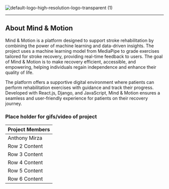 
![default-logo-high-resolution-logo-transparent (1)](https://github.com/user-attachments/assets/721699da-9857-40ee-b19d-824dd288358c)

***

## About Mind & Motion

Mind & Motion is a platform designed to support stroke rehabilitation by combining the power of machine learning and data-driven insights. The project uses a machine learning model from MediaPipe to grade exercises tailored for stroke recovery, providing real-time feedback to users. The goal of Mind & Motion is to make recovery efficient, accessible, and empowering, helping individuals regain independence and enhance their quality of life.

The platform offers a supportive digital environment where patients can perform rehabilitation exercises with guidance and track their progress. Developed with React.js, Django, and JavaScript, Mind & Motion ensures a seamless and user-friendly experience for patients on their recovery journey.




### Place holder for gifs/video of project






| Project Members     |
|---------------|
| Anthony Mirza |
| Row 2 Content |
| Row 3 Content |
| Row 4 Content |
| Row 5 Content |
| Row 6 Content |

